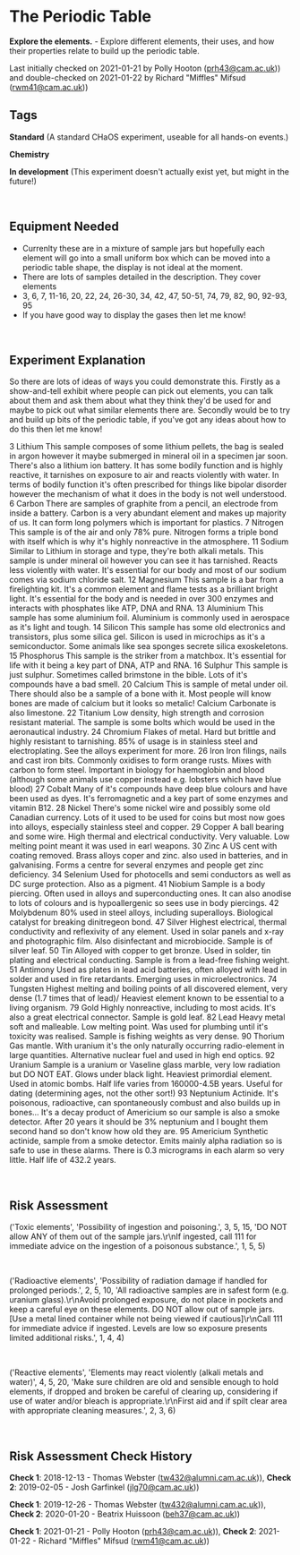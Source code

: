 # The Periodic Table

**Explore the elements.** - Explore different elements, their uses, and how their properties relate to build up the periodic table.

Last initially checked on 2021-01-21 by Polly Hooton (prh43@cam.ac.uk)) and double-checked on 2021-01-22 by Richard "Miffles" Mifsud (rwm41@cam.ac.uk))

## Tags
<!--- Start Tags (DO NOT REMOVE THIS COMMENT) --->

**Standard** (A standard CHaOS experiment, useable for all hands-on events.)

**Chemistry**

**In development** (This experiment doesn't actually exist yet, but might in the future!)
<!--- End Tags (DO NOT REMOVE THIS COMMENT) --->

<br/>

## Equipment Needed 
- Currenlty these are in a mixture of sample jars but hopefully each element will go into a small uniform box which can be moved into a periodic table shape, the display is not ideal at the moment.
- There are lots of samples detailed in the description. They cover elements
- 3, 6, 7, 11-16, 20, 22, 24, 26-30, 34, 42, 47, 50-51, 74, 79, 82, 90, 92-93, 95
- If you have good way to display the gases then let me know!

<br/>

## Experiment Explanation 

So there are lots of ideas of ways you could demonstrate this. Firstly as a show-and-tell exhibit where people can pick out elements, you can talk about them and ask them about what they think they'd be used for and maybe to pick out what similar elements there are. Secondly would be to try and build up bits of the periodic table, if you've got any ideas about how to do this then let me know! 

3 Lithium 
This sample composes of some lithium pellets, the bag is sealed in argon however it maybe submerged in mineral oil in a specimen jar soon. There's also a lithium ion battery. It has some bodily function and is highly reactive, it tarnishes on exposure to air and reacts violently with water. In terms of bodily function it's often prescribed for things like bipolar disorder however the mechanism of what it does in the body is not well understood. 
6 Carbon
There are samples of graphite from a pencil, an electrode from inside a battery. Carbon is a very abundant element and makes up majority of us. It can form long polymers which is important for plastics. 
7 Nitrogen
This sample is of the air and only 78% pure. Nitrogen forms a triple bond with itself which is why it's highly nonreactive in the atmosphere. 
11 Sodium
Similar to Lithium in storage and type, they're both alkali metals. This sample is under mineral oil however you can see it has tarnished. Reacts less violently with water. It's essential for our body and most of our sodium comes via sodium chloride salt.
12 Magnesium
This sample is a bar from a firelighting kit. It's a common element and flame tests as a brilliant bright light. It's essential for the body and is needed in over 300 enzymes and interacts with phosphates like ATP, DNA and RNA.
13 Aluminium 
This sample has some aluminium foil. Aluminium is commonly used in aerospace as it's light and tough. 
14 Silicon
This sample has some old electronics and transistors, plus some silica gel. Silicon is used in microchips as it's a semiconductor. Some animals like sea sponges secrete silica exoskeletons. 
15 Phosphorus
This sample is the striker from a matchbox. It's essential for life with it being a key part of DNA, ATP and RNA.
16 Sulphur
This sample is just sulphur. Sometimes called brimstone in the bible. Lots of it's compounds have a bad smell. 
20 Calcium
This is sample of metal under oil. There should also be a sample of a bone with it. Most people will know bones are made of calcium but it looks so metalic! Calcium Carbonate is also limestone.
22 Titanium
Low density, high strength and corrosion resistant material. The sample is some bolts which would be used in the aeronautical industry. 
24 Chromium
Flakes of metal. Hard but brittle and highly resistant to tarnishing. 85% of usage is in stainless steel and electroplating. See the alloys experiment for more.
26 Iron
Iron filings, nails and cast iron bits. Commonly oxidises to form orange rusts. Mixes with carbon to form steel. Important in biology for haemoglobin and blood (although some animals use copper instead e.g. lobsters which have blue blood)
27 Cobalt
Many of it's compounds have deep blue colours and have been used as dyes. It's ferromagnetic and a key part of some enzymes and vitamin B12.
28 Nickel
There's some nickel wire and possibly some old Canadian currency. Lots of it used to be used for coins but most now goes into alloys, especially stainless steel and copper.
29 Copper
A ball bearing and some wire. High thermal and electrical conductivity. Very valuable. Low melting point meant it was used in earl weapons.
30 Zinc
A US cent with coating removed. Brass alloys coper and zinc. also used in batteries, and in galvanising. Forms a centre for several enzymes and people get zinc deficiency.
34 Selenium
Used for photocells and semi conductors as well as DC surge protection. Also as a pigment.
41 Niobium
Sample is a body piercing. Often used in alloys and superconducting ones. It can also anodise to lots of colours and is hypoallergenic so sees use in body piercings. 
42 Molybdenum
80% used in steel alloys, including superalloys. Biological catalyst for breaking dinitregeon bond.
47 Silver
Highest electrical, thermal conductivity and reflexivity of any element. Used in solar panels and x-ray and photographic film. Also disinfectant and microbiocide. Sample is of silver leaf.
50 Tin
Alloyed with copper to get bronze. Used in solder, tin plating and electrical conducting. Sample is from a lead-free fishing weight.
51 Antimony
Used as plates in lead acid batteries, often alloyed with lead in solder and used in fire retardants. Emerging uses in microelectronics. 
74 Tungsten
Highest melting and boiling points of all discovered element, very dense (1.7 times that of lead)/ Heaviest element known to be essential to a living organism. 
79 Gold
Highly nonreactive, including to most acids. It's also a great electrical connector. Sample is gold leaf.
82 Lead
Heavy metal soft and malleable. Low melting point. Was used for plumbing until it's toxicity was realised. Sample is fishing weights as very dense.
90 Thorium
Gas mantle. With uranium it's the only naturally occurring radio-element in large quantities. Alternative nuclear fuel and used in high end optics. 
92 Uranium
Sample is a uranium or Vaseline glass marble, very low radiation but DO NOT EAT. Glows under black light. Heaviest primordial element. Used in atomic bombs. Half life varies from 160000-4.5B years. Useful for dating (determining ages, not the other sort!)
93 Neptunium
Actinide. It's poisonous, radioactive, can spontaneously combust and also builds up in bones... It's a decay product of Americium so our sample is also a smoke detector. After 20 years it should be 3% neptunium and I bought them second hand so don't know how old they are. 
95 Americium
Synthetic actinide, sample from a smoke detector. Emits mainly alpha radiation so is safe to use in these alarms. There is 0.3 micrograms in each alarm so very little. Half life of 432.2 years.

<br/>

## Risk Assessment

('Toxic elements', 'Possibility of ingestion and poisoning.', 3, 5, 15, 'DO NOT allow ANY of them out of the sample jars.\r\nIf ingested, call 111 for immediate advice on the ingestion of a poisonous substance.', 1, 5, 5)

<br/>

('Radioactive elements', 'Possibility of radiation damage if handled for prolonged periods.', 2, 5, 10, 'All radioactive samples are in safest form (e.g. uranium glass).\r\nAvoid prolonged exposure, do not place in pockets and keep a careful eye on these elements. DO NOT allow out of sample jars. [Use a metal lined container while not being viewed if cautious]\r\nCall 111 for immediate advice if ingested. Levels are low so exposure presents limited additional risks.', 1, 4, 4)

<br/>

('Reactive elements', 'Elements may react violently (alkali metals and water)', 4, 5, 20, 'Make sure children are old and sensible enough to hold elements, if dropped and broken be careful of clearing up, considering if use of water and/or bleach is appropriate.\r\nFirst aid and if spilt clear area with appropriate cleaning measures.', 2, 3, 6)

<br/>

## Risk Assessment Check History 

**Check 1**: 2018-12-13 - Thomas Webster (tw432@alumni.cam.ac.uk)), **Check 2**: 2019-02-05 - Josh Garfinkel (jlg70@cam.ac.uk))

**Check 1**: 2019-12-26 - Thomas Webster (tw432@alumni.cam.ac.uk)), **Check 2**: 2020-01-20 - Beatrix Huissoon (beh37@cam.ac.uk))

**Check 1**: 2021-01-21 - Polly Hooton (prh43@cam.ac.uk)), **Check 2**: 2021-01-22 - Richard "Miffles" Mifsud (rwm41@cam.ac.uk))